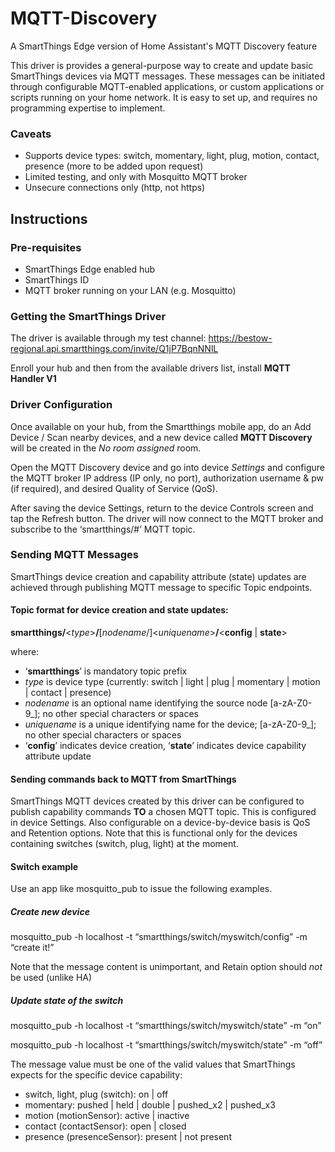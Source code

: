 # MQTT-Discovery
A SmartThings Edge version of Home Assistant's MQTT Discovery feature

This driver is provides a general-purpose way to create and update basic SmartThings devices via MQTT messages. These messages can be initiated through configurable MQTT-enabled applications, or custom applications or scripts running on your home network. It is easy to set up, and requires no programming expertise to implement.

### Caveats
- Supports device types: switch, momentary, light, plug, motion, contact, presence (more to be added upon request)
- Limited testing, and only with Mosquitto MQTT broker
- Unsecure connections only (http, not https)

## Instructions

### Pre-requisites
- SmartThings Edge enabled hub
- SmartThings ID
- MQTT broker running on your LAN (e.g. Mosquitto)

### Getting the SmartThings Driver
The driver is available through my test channel:  https://bestow-regional.api.smartthings.com/invite/Q1jP7BqnNNlL

Enroll your hub and then from the available drivers list, install **MQTT Handler V1**

### Driver Configuration

Once available on your hub, from the Smartthings mobile app, do an Add Device / Scan nearby devices, and a new device called **MQTT Discovery** will be created in the *No room assigned* room.

Open the MQTT Discovery device and go into device *Settings* and configure the MQTT broker IP address (IP only, no port), authorization username & pw (if required), and desired Quality of Service (QoS).

After saving the device Settings, return to the device Controls screen and tap the Refresh button. The driver will now connect to the MQTT broker and subscribe to the ‘smartthings/#’ MQTT topic.

### Sending MQTT Messages

SmartThings device creation and capability attribute (state) updates are achieved through publishing MQTT message to specific Topic endpoints.  

#### Topic format for device creation and state updates:

**smartthings/**\<*type*\>**/**[*nodename*/]\<*uniquename*\>**/**\<**config** | **state**\>

where:

- ‘**smartthings**’ is mandatory topic prefix
- *type* is device type (currently: switch | light | plug | momentary | motion | contact | presence)
- *nodename* is an optional name identifying the source node \[a-zA-Z0-9_\]; no other special characters or spaces
- *uniquename* is a unique identifying name for the device; \[a-zA-Z0-9_\]; no other special characters or spaces
- ‘**config**’ indicates device creation, ‘**state**’ indicates device capability attribute update

#### Sending commands back to MQTT from SmartThings

SmartThings MQTT devices created by this driver can be configured to publish capability commands **TO** a chosen MQTT topic. This is configured in device Settings.  Also configurable on a device-by-device basis is QoS and Retention options. Note that this is functional only for the devices containing switches (switch, plug, light) at the moment.

#### Switch example

Use an app like mosquitto_pub to issue the following examples.

##### Create new device

mosquitto_pub -h localhost -t “smartthings/switch/myswitch/config” -m “create it!”

Note that the message content is unimportant, and Retain option should *not* be used (unlike HA)

##### Update state of the switch

mosquitto_pub -h localhost -t “smartthings/switch/myswitch/state” -m “on”

mosquitto_pub -h localhost -t “smartthings/switch/myswitch/state” -m “off”

The message value must be one of the valid values that SmartThings expects for the specific device capability:
- switch, light, plug (switch): on | off
- momentary: pushed | held | double | pushed_x2 | pushed_x3
- motion (motionSensor): active | inactive
- contact (contactSensor): open | closed
- presence (presenceSensor): present | not present
